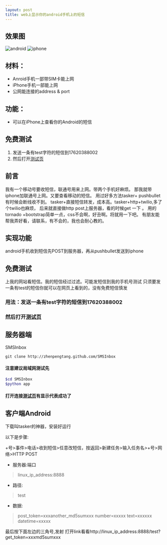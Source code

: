 ```yaml
---
layout: post
title: web上显示你的android手机上的短信
---
```

## 效果图

 ![android](https://zhenpengtang.github.io/my_pics/2017_02_15_14.40.10_Ink_LI.jpg)
 ![iphone](https://zhenpengtang.github.io/my_pics/IMG_3513_Ink_LI.jpg)

## 材料：
* Anroid手机一部带SIM卡能上网
* iPhone手机一部能上网
* 公网能连接的address & port

## 功能：
* 可以在iPhone上查看你的Android的短信

## 免费测试
1. 发送一条有test字符的短信到17620388002
2. 然后打开[测试页](http://103.253.25.63:7777/showyoursms)

## 前言
我有一个移动号要收短信，联通号用来上网。带两个手机好麻烦。
那我就带iphone加联通号上网。又要查看移动的短信。
用过好多方法tasker+ pushbullet 有时候会断线收不到。
tasker+直接短信转发，成本高。tasker+http+twilio,多了个twilio也麻烦，
后来就直接做http post上服务器，看的时候get 一下 。
用的tornado +bootstrap简单一点，css不会啊，好丑啊。将就用一下吧。
有朋友能帮我弄好看，请联系，有不会的，我也会耐心教的。

## 实现功能
android手机收到短信先POST到服务器，再从pushbullet发送到iphone

## 免费测试
上我的网站看短信。我的短信经过过滤。可能发短信到我的手机号测试
只须要发一条有test的短信你就可以在网页上看到的，没有免费短信慎发
 
### 用法：发送一条有test字符的短信到17620388002

### 然后打开[测试页](http://103.253.25.63:7777/showyoursms)




## 服务器端

SMSInbox

```
git clone http://zhenpengtang.github.com/SMSInbox
```

#### 注意建议局域网测试先

```bash
$cd SMSInbox
$python app
```

#### 打开连接[测试页](http://linux_ip_address:8888/showyoursms)有显示代表成功了

## 客户端Android
下载叫tasker的神器，安装好运行

以下是步骤:

+号>事件>电话>收到短信>任意改短信，按返回>新建任务>输入任务名>+号>网络>HTTP POST

* 服务器:端口 
> linux_ip_address:8888

* 路径: 
>test

* 数据:
> post_token=xxxanother_md5sumxxx
> number=xxxxx
> text=xxxxxx
> datetime=xxxxx


最后按下面左边的三角号,发射
打开link看看http://linux_ip_address:8888/test?get_token=xxxmd5sumxxx


